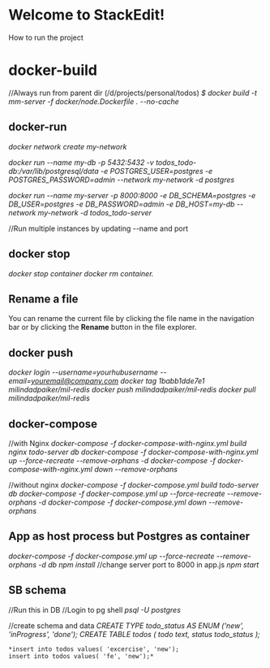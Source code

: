 # Welcome to StackEdit!

How to run the project


# docker-build

//Always run from parent dir (/d/projects/personal/todos)
*$ docker build -t mm-server -f docker/node.Dockerfile . --no-cache*

## docker-run

*docker network create my-network*

*docker run --name my-db -p 5432:5432 -v todos_todo-db:/var/lib/postgresql/data -e POSTGRES_USER=postgres -e POSTGRES_PASSWORD=admin --network my-network -d postgres*

*docker run --name my-server -p 8000:8000 -e DB_SCHEMA=postgres -e DB_USER=postgres -e DB_PASSWORD=admin -e DB_HOST=my-db --network my-network -d todos_todo-server*

//Run multiple instances by updating --name and port

## docker stop

*docker stop container
docker rm container.*

## Rename a file

You can rename the current file by clicking the file name in the navigation bar or by clicking the **Rename** button in the file explorer.

## docker push

*docker login --username=yourhubusername --email=youremail@company.com
docker tag 1babb1dde7e1 milindadpaiker/mil-redis
docker push milindadpaiker/mil-redis
docker pull milindadpaiker/mil-redis*

## docker-compose

//with Nginx
*docker-compose -f docker-compose-with-nginx.yml build nginx todo-server db
docker-compose -f docker-compose-with-nginx.yml up --force-recreate --remove-orphans -d
docker-compose -f docker-compose-with-nginx.yml down --remove-orphans*

//without nginx
*docker-compose -f docker-compose.yml build todo-server db
docker-compose -f docker-compose.yml up --force-recreate --remove-orphans -d
docker-compose -f docker-compose.yml down --remove-orphans*


## App as host process but Postgres as container

*docker-compose -f docker-compose.yml up --force-recreate --remove-orphans -d db*
	*npm install*
//change server port to 8000 in app.js
	*npm start*

## SB schema
//Run this in DB
//Login to pg shell
*psql -U postgres*

//create schema and data
		*CREATE TYPE todo_status AS ENUM ('new', 'inProgress', 'done');
		CREATE TABLE todos (
		todo text,
		status todo_status
		);*

	*insert into todos values( 'excercise', 'new');
	insert into todos values( 'fe', 'new');*

```